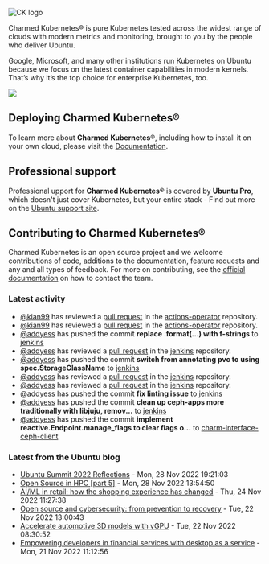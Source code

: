 ![CK logo](https://assets.ubuntu.com/v1/451d4cf4-Charmed+Kubernetes_RGB_onWhite_2022.svg)

Charmed Kubernetes® is pure Kubernetes tested across the widest range of clouds with modern metrics and monitoring, brought to you by the people who deliver Ubuntu.

Google, Microsoft, and many other institutions run Kubernetes on Ubuntu because we focus on the latest container capabilities in modern kernels. That’s why it’s the top choice for enterprise Kubernetes, too.

![](https://assets.ubuntu.com/v1/843c77b6-juju-at-a-glace.svg)

## Deploying Charmed Kubernetes®

To learn more about **Charmed Kubernetes**®, including how to install it on your own cloud, please visit the [Documentation][docs].

## Professional support

Professional upport for **Charmed Kubernetes**® is covered by **Ubuntu Pro**, which doesn't just cover Kubernetes, but your entire stack - Find out more on the [Ubuntu support site](https://ubuntu.com/support).

## Contributing to Charmed Kubernetes®

Charmed Kubernetes is an open source project and we welcome contributions of code, additions to the documentation, feature requests and any and all types of feedback. For more on contributing, see the [official documentation][get-in-touch] on how to contact the team.

<!-- LINKS -->
[docs]: https://ubuntu.com/kubernetes/docs
[get-in-touch]: https://ubuntu.com/kubernetes/docs/get-in-touch

### Latest activity

<!-- activity starts -->
 - [@kian99](https://github.com/kian99) has reviewed a [pull request](https://github.com/charmed-kubernetes/actions-operator/pull/45) in the [actions-operator](https://github.com/charmed-kubernetes/actions-operator) repository.
 - [@kian99](https://github.com/kian99) has reviewed a [pull request](https://github.com/charmed-kubernetes/actions-operator/pull/45) in the [actions-operator](https://github.com/charmed-kubernetes/actions-operator) repository.
 - [@addyess](https://github.com/addyess) has pushed the commit **replace .format(...) with f-strings** to [jenkins](https://github.com/charmed-kubernetes/jenkins)
 - [@addyess](https://github.com/addyess) has reviewed a [pull request](https://github.com/charmed-kubernetes/jenkins/pull/1111) in the [jenkins](https://github.com/charmed-kubernetes/jenkins) repository.
 - [@addyess](https://github.com/addyess) has pushed the commit **switch from annotating pvc to using spec.StorageClassName** to [jenkins](https://github.com/charmed-kubernetes/jenkins)
 - [@addyess](https://github.com/addyess) has reviewed a [pull request](https://github.com/charmed-kubernetes/jenkins/pull/1111) in the [jenkins](https://github.com/charmed-kubernetes/jenkins) repository.
 - [@addyess](https://github.com/addyess) has reviewed a [pull request](https://github.com/charmed-kubernetes/jenkins/pull/1111) in the [jenkins](https://github.com/charmed-kubernetes/jenkins) repository.
 - [@addyess](https://github.com/addyess) has pushed the commit **fix linting issue** to [jenkins](https://github.com/charmed-kubernetes/jenkins)
 - [@addyess](https://github.com/addyess) has pushed the commit **clean up ceph-apps more traditionally with libjuju, remov...** to [jenkins](https://github.com/charmed-kubernetes/jenkins)
 - [@addyess](https://github.com/addyess) has pushed the commit **implement reactive.Endpoint.manage_flags to clear flags o...** to [charm-interface-ceph-client](https://github.com/charmed-kubernetes/charm-interface-ceph-client)
<!-- activity ends -->

<!-- roadmap starts -->

<!-- roadmap ends -->

### Latest from the Ubuntu blog

<!-- blog starts -->
* [Ubuntu Summit 2022 Reflections](https://ubuntu.com//blog/ubuntu-summit-2022-reflections) - Mon, 28 Nov 2022 19:21:03 
* [Open Source in HPC [part 5]](https://ubuntu.com//blog/open-source-in-hpc-part-5) - Mon, 28 Nov 2022 13:54:50 
* [AI/ML in retail: how the shopping experience has changed](https://ubuntu.com//blog/ai-ml-retail) - Thu, 24 Nov 2022 11:27:38 
* [Open source and cybersecurity: from prevention to recovery](https://ubuntu.com//blog/open-source-and-cybersecurity-from-prevention-to-recovery) - Tue, 22 Nov 2022 13:00:43 
* [Accelerate automotive 3D models with vGPU](https://ubuntu.com//blog/accelerate-automotive-3d-models-with-vgpu) - Tue, 22 Nov 2022 08:30:52 
* [Empowering developers in financial services with desktop as a service](https://ubuntu.com//blog/empowering-developers-in-financial-services-with-desktop-as-a-service) - Mon, 21 Nov 2022 11:12:56 
<!-- blog ends -->
